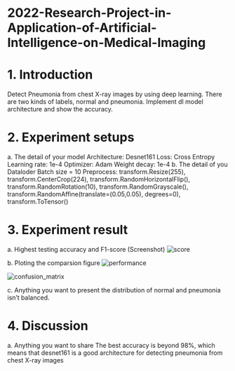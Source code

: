 # 2022-Research-Project-in-Application-of-Artificial-Intelligence-on-Medical-Imaging
# 1.	Introduction 
Detect Pneumonia from chest X-ray images by using deep learning. There are two kinds of labels, normal and pneumonia. Implement dl model architecture and show the accuracy.
# 2.	Experiment setups 
a.	The detail of your model 
Architecture: Desnet161
Loss: Cross Entropy
Learning rate: 1e-4
Optimizer: Adam
Weight decay: 1e-4
b.	The detail of you Dataloder 
Batch size = 10
Preprocess:
transform.Resize(255),
transform.CenterCrop(224),
transform.RandomHorizontalFlip(),
transform.RandomRotation(10),
transform.RandomGrayscale(),
transform.RandomAffine(translate=(0.05,0.05), degrees=0),
transform.ToTensor()

# 3.	Experiment result
a.	Highest testing accuracy and F1-score (Screenshot) 
 ![score](https://user-images.githubusercontent.com/23052407/160682748-55f0cd6b-37d8-41da-a83a-78679e2767d2.PNG)

b.	Ploting the comparsion figure 
 ![performance](https://user-images.githubusercontent.com/23052407/160682756-b61f809a-0d6d-4f59-98da-fb95f3722666.png)

 ![confusion_matrix](https://user-images.githubusercontent.com/23052407/160682727-236ba0f1-0e98-4326-8ace-97b5b5e97eec.png)

c. Anything you want to present 
the distribution of normal and pneumonia isn’t balanced.
# 4.	Discussion 
a.	Anything you want to share 
The best accuracy is beyond 98%, which means that desnet161 is a good architecture for detecting pneumonia from chest X-ray images

